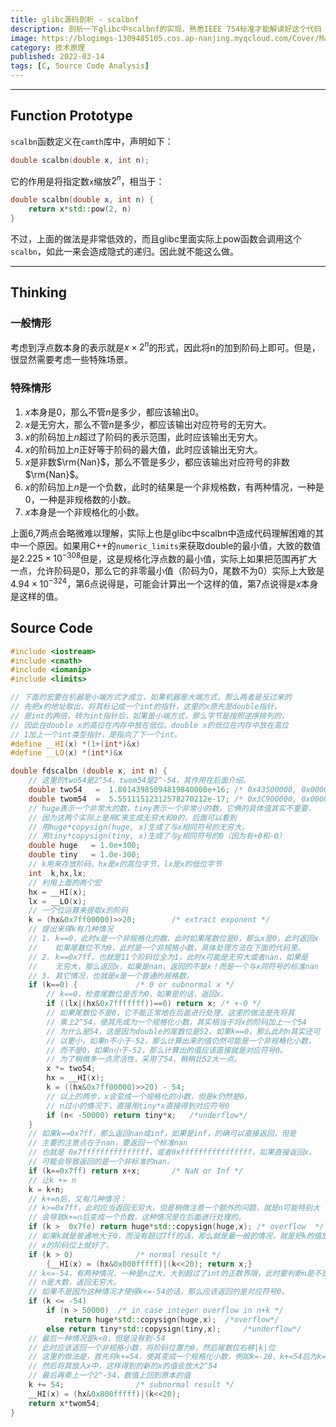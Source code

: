 ```yaml
---
title: glibc源码剖析 - scalbnf
description: 剖析一下glibc中scalbnf的实现，熟悉IEEE 754标准才能解读好这个代码
image: https://blogimgs-1309485105.cos.ap-nanjing.myqcloud.com/Cover/Math/3.jpg
category: 技术原理
published: 2022-03-14
tags: [C, Source Code Analysis]
---
```


----

## Function Prototype

`scalbn`函数定义在`camth`库中，声明如下：

```cpp
double scalbn(double x, int n);
```

它的作用是将指定数`x`缩放$2^n$，相当于：

```cpp
double scalbn(double x, int n) {
    return x*std::pow(2, n)
}
```

不过，上面的做法是非常低效的，而且glibc里面实际上pow函数会调用这个`scalbn`​，如此一来会造成隐式的递归。因此就不能这么做。

---

## Thinking

### 一般情形

考虑到浮点数本身的表示就是$x\times 2^n$的形式，因此将n的加到阶码上即可。但是，很显然需要考虑一些特殊场景。

### 特殊情形

1. $x$本身是0，那么不管$n$是多少，都应该输出0。
2. $x$是无穷大，那么不管$n$是多少，都应该输出对应符号的无穷大。
3. $x$的阶码加上$n$超过了阶码的表示范围，此时应该输出无穷大。
4. $x$的阶码加上$n$正好等于阶码的最大值，此时应该输出无穷大。
5. $x$是非数$\rm{Nan}$，那么不管是多少，都应该输出对应符号的非数$\rm{Nan}$。
6. $x$的阶码加上$n$是一个负数，此时的结果是一个非规格数，有两种情况，一种是0，一种是非规格数的小数。
7. $x$本身是一个非规格化的小数。

上面6,7两点会略微难以理解，实际上也是glibc中scalbn中造成代码理解困难的其中一个原因。如果用C++的`numeric_limits`​来获取double的最小值，大致的数值是$2.225\times 10^{-308}$但是，这是规格化浮点数的最小值，实际上如果把范围再扩大一点，允许阶码是0，那么它的非零最小值（阶码为0，尾数不为0）实际上大致是$4.94\times 10^{-324}$，第6点说得是，可能会计算出一个这样的值，第7点说得是$x$本身是这样的值。

## Source Code

```cpp
#include <iostream>
#include <cmath>
#include <iomanip>
#include <limits>

// 下面的宏要在机器是小端方式才成立，如果机器是大端方式，那么两者是反过来的
// 先把x的地址取出，将其标记成一个int的指针，这里的x原先是double指针，
// 是int的两倍，转为int指针后，如果是小端方式，那么字节是按照逆序排列的，
// 因此在double x的高位在内存中放在低位。double x的低位在内存中放在高位
// 1加上一个int类型指针，是指向了下一个int。
#define __HI(x) *(1+(int*)&x)
#define __LO(x) *(int*)&x

double fdscalbn (double x, int n) {
    // 这里的two54是2^54，twom54是2^-54，其作用在后面介绍。
    double two54   =  1.80143985094819840000e+16; /* 0x43500000, 0x00000000 */
    double twom54  =  5.55111512312578270212e-17; /* 0x3C900000, 0x00000000 */
    // huge表示一个非常大的数，tiny表示一个非常小的数，它俩的具体值其实不重要，
    // 因为这两个实际上是用C来生成无穷大和0的，后面可以看到
    // 用huge*copysign(huge, x)生成了与x相同符号的无穷大，
    // 用tiny*copysign(tiny, x)生成了与y相同符号的0（因为有+0和-0）
    double huge   = 1.0e+300;
    double tiny   = 1.0e-300;
    // k用来存放阶码，hx是x的高位字节，lx是x的低位字节
    int  k,hx,lx;
    // 利用上面的两个宏
    hx = __HI(x);
    lx = __LO(x);
    // 一个位运算来提取x的阶码
    k = (hx&0x7ff00000)>>20;		/* extract exponent */
    // 提出来得k有几种情况
    // 1. k==0，此时x是一个非规格化的数，此时如果尾数位是0，那么x是0，此时返回x
    //    如果尾数位不为0，此时是一个非规格小数，具体处理方法在下面的代码里。
    // 2. k==0x7ff，也就是11个阶码位全为1，此时x可能是无穷大或者nan，如果是
    //    无穷大，那么返回x，如果是nan，返回的不是x！而是一个与x同符号的标准nan
    // 3. 其它情况，也就是x是一个普通的规格数。
    if (k==0) {				/* 0 or subnormal x */
        // k==0，检查尾数位是否为0，如果是的话，返回x。
        if ((lx|(hx&0x7fffffff))==0) return x; /* +-0 */
        // 如果尾数位不是0，它不能正常地在后面进行处理，这里的做法是先将其
        // 乘上2^54，使其先成为一个规格化小数，其实相当于将x的阶码加上一个54
        // 为什么是54，这是因为double的尾数位是52，如果k==0，那么此时n其实还可
        // 以更小，如果n不小于-52，那么计算出来的值仍然可能是一个非规格化小数，
        // 而不是0，如果n小于-52，那么计算出的值应该直接就是对应符号0。
        // 为了稍微多一点灵活性，采用了54，稍稍比52大一点。
        x *= two54; 
        hx = __HI(x);
        k = ((hx&0x7ff00000)>>20) - 54; 
        // 以上的两步，x会变成一个规格化的小数，但是k仍然是0。
        // n过小的情况下，直接用tiny*x直接得到对应符号0
        if (n< -50000) return tiny*x; 	/*underflow*/
    }
    // 如果k==0x7ff，那么返回nan或inf，如果是inf，的确可以直接返回，但是
    // 主要的注意点在于nan，要返回一个标准nan
    // 也就是 0x7fffffffffffffff，或者0xffffffffffffffff，如果直接返回x，
    // 可能会导致返回的是一个非标准的nan。
    if (k==0x7ff) return x+x;		/* NaN or Inf */
    // 让k += n
    k = k+n;
    // k+=n后，又有几种情况：
    // k>=0x7ff，此时应当返回无穷大，但是稍微注意一个额外的问题，就是n可能特别大
    // 会导致k+=n后变成一个负数，这种情况是在后面进行处理的。
    if (k >  0x7fe) return huge*std::copysign(huge,x); /* overflow  */
    // 如果k就是普通地大于0，而没有超过7ff的话，那么就是最一般的情况，就是把k的值放到
    // x的阶码位上就好了。
    if (k > 0) 				/* normal result */
        {__HI(x) = (hx&0x800fffff)|(k<<20); return x;}
    // k<=-54，有两种情况，一种是n过大，大到超过了int的正数界限，此时要判断n是不是一个大数
    // n是大数，返回无穷大。
    // 如果不是因为这种情况才使得k<=-54的话，那么应该返回的是对应符号0。
    if (k <= -54)
        if (n > 50000) 	/* in case integer overflow in n+k */
            return huge*std::copysign(huge,x);	/*overflow*/
        else return tiny*std::copysign(tiny,x); 	/*underflow*/
    // 最后一种情况是k<0，但是没有到-54
    // 此时应该返回一个非规格小数，将阶码位置为0，然后尾数位右移|k|位
    // 这里的做法是，首先将k+=54，使其变成一个规格化小数，例如k=-20，k+=54后为k=34
    // 然后将其放入x中，这样得到的新的x的值会放大2^54
    // 最后再乘上一个2^-54，数值上回到原本的值
    k += 54;				/* subnormal result */
    __HI(x) = (hx&0x800fffff)|(k<<20);
    return x*twom54;
}
```

